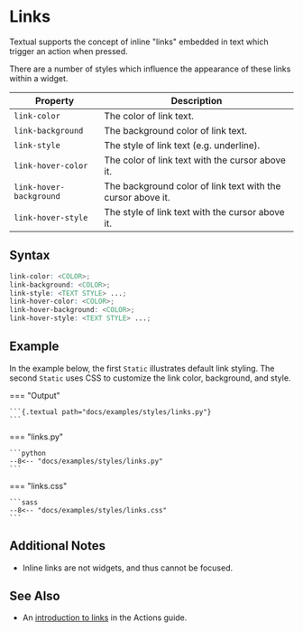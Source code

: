 # Links

Textual supports the concept of inline "links" embedded in text which trigger an action when pressed.

There are a number of styles which influence the appearance of these links within a widget.

| Property                | Description                                                 |
|-------------------------|-------------------------------------------------------------|
| `link-color`            | The color of link text.                                     |
| `link-background`       | The background color of link text.                          |
| `link-style`            | The style of link text (e.g. underline).                    |
| `link-hover-color`      | The color of link text with the cursor above it.            |
| `link-hover-background` | The background color of link text with the cursor above it. |
| `link-hover-style`      | The style of link text with the cursor above it.            |

## Syntax

```scss
link-color: <COLOR>;
link-background: <COLOR>;
link-style: <TEXT STYLE> ...;
link-hover-color: <COLOR>;
link-hover-background: <COLOR>;
link-hover-style: <TEXT STYLE> ...;
```

## Example

In the example below, the first `Static` illustrates default link styling.
The second `Static` uses CSS to customize the link color, background, and style.

=== "Output"

    ```{.textual path="docs/examples/styles/links.py"}
    ```

=== "links.py"

    ```python
    --8<-- "docs/examples/styles/links.py"
    ```

=== "links.css"

    ```sass
    --8<-- "docs/examples/styles/links.css"
    ```

## Additional Notes

* Inline links are not widgets, and thus cannot be focused.

## See Also

* An [introduction to links](../guide/actions.md#links) in the Actions guide.

[//]: # (TODO: Links are documented twice in the guide, and one will likely be removed. Check the link above still works after that.)
